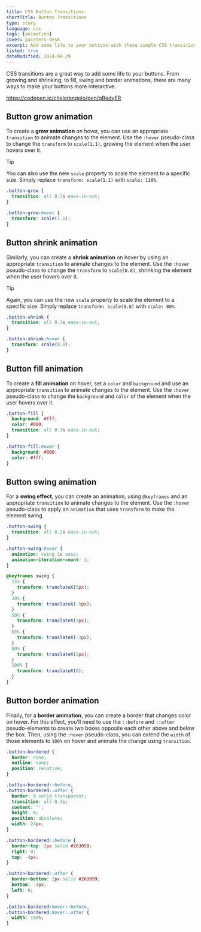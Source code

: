 ```yaml
---
title: CSS Button Transitions
shortTitle: Button Transitions
type: story
language: css
tags: [animation]
cover: painters-desk
excerpt: Add some life to your buttons with these simple CSS transitions.
listed: true
dateModified: 2024-08-29
---
```


CSS transitions are a great way to add some life to your buttons. From growing and shrinking, to fill, swing and border animations, there are many ways to make your buttons more interactive.

https://codepen.io/chalarangelo/pen/qBedyER

## Button grow animation

To create a **grow animation** on hover, you can use an appropriate `transition` to animate changes to the element. Use the `:hover` pseudo-class to change the `transform` to `scale(1.1)`, growing the element when the user hovers over it.

> [!TIP]
>
> You can also use the new `scale` property to scale the element to a specific size. Simply replace `transform: scale(1.1)` with `scale: 110%`.

```css
.button-grow {
  transition: all 0.3s ease-in-out;
}

.button-grow:hover {
  transform: scale(1.1);
}
```

## Button shrink animation

Similarly, you can create a **shrink animation** on hover by using an appropriate `transition` to animate changes to the element. Use the `:hover` pseudo-class to change the `transform` to `scale(0.8)`, shrinking the element when the user hovers over it.

> [!TIP]
>
> Again, you can use the new `scale` property to scale the element to a specific size. Simply replace `transform: scale(0.8)` with `scale: 80%`.

```css
.button-shrink {
  transition: all 0.3s ease-in-out;
}

.button-shrink:hover {
  transform: scale(0.8);
}
```

## Button fill animation

To create a **fill animation** on hover, set a `color` and `background` and use an appropriate `transition` to animate changes to the element. Use the `:hover` pseudo-class to change the `background` and `color` of the element when the user hovers over it.

```css
.button-fill {
  background: #fff;
  color: #000;
  transition: all 0.3s ease-in-out;
}

.button-fill:hover {
  background: #000;
  color: #fff;
}
```

## Button swing animation

For a **swing effect**, you can create an animation, using `@keyframes` and an appropriate `transition` to animate changes to the element. Use the `:hover` pseudo-class to apply an `animation` that uses `transform` to make the element swing.

```css
.button-swing {
  transition: all 0.2s ease-in-out;
}

.button-swing:hover {
  animation: swing 1s ease;
  animation-iteration-count: 1;
}

@keyframes swing {
  15% {
    transform: translateX(5px);
  }
  30% {
    transform: translateX(-5px);
  }
  50% {
    transform: translateX(3px);
  }
  65% {
    transform: translateX(-3px);
  }
  80% {
    transform: translateX(2px);
  }
  100% {
    transform: translateX(0);
  }
}
```

## Button border animation

Finally, for a **border animation**, you can create a border that changes color on hover. For this effect, you'll need to use the `::before` and `::after` pseudo-elements to create two boxes opposite each other above and below the box. Then, using the `:hover` pseudo-class, you can extend the `width` of those elements to `100%` on hover and animate the change using `transition`.

```css
.button-bordered {
  border: none;
  outline: none;
  position: relative;
}

.button-bordered::before,
.button-bordered::after {
  border: 0 solid transparent;
  transition: all 0.3s;
  content: '';
  height: 0;
  position: absolute;
  width: 24px;
}

.button-bordered::before {
  border-top: 2px solid #263059;
  right: 0;
  top: -4px;
}

.button-bordered::after {
  border-bottom: 2px solid #263059;
  bottom: -4px;
  left: 0;
}

.button-bordered:hover::before,
.button-bordered:hover::after {
  width: 100%;
}
```
